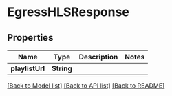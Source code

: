 # EgressHLSResponse

## Properties
Name | Type | Description | Notes
------------ | ------------- | ------------- | -------------
**playlistUrl** | **String** |  | 

[[Back to Model list]](../README.md#documentation-for-models) [[Back to API list]](../README.md#documentation-for-api-endpoints) [[Back to README]](../README.md)



